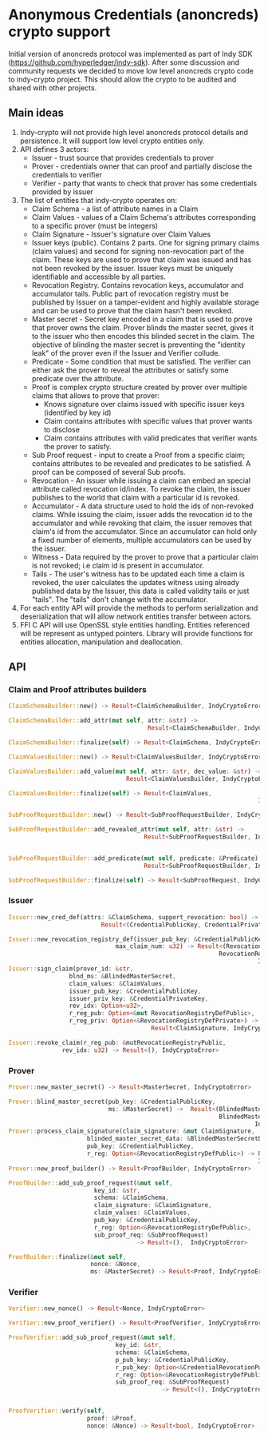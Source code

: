 # Anonymous Credentials (anoncreds) crypto support
Initial version of anoncreds protocol was implemented as part of Indy SDK (https://github.com/hyperledger/indy-sdk). After some discussion and community requests we decided to move low level anoncreds crypto code to indy-crypto project. This should allow the crypto to be audited and shared with other projects.

## Main ideas
1. Indy-crypto will not provide high level anoncreds protocol details and persistence. It will support low level crypto entities only. 
1. API defines 3 actors:
    * Issuer - trust source that provides credentials to prover
    * Prover - credentials owner that can proof and partially disclose the credentials to verifier
    * Verifier - party that wants to check that prover has some credentials provided by issuer
1. The list of entities that indy-crypto operates on:
    * Claim Schema - a list of attribute names in a Claim
    * Claim Values - values of a Claim Schema's attributes corresponding to a specific prover (must be integers)
    * Claim Signature - Issuer's signature over Claim Values
    * Issuer keys (public). Contains 2 parts. One for signing primary claims (claim values) and second for signing non-revocation part of the claim. These keys are used to prove that claim was issued and has not been revoked by the issuer. Issuer keys must be uniquely identifiable and accessible by all parties.
    * Revocation Registry. Contains revocation keys, accumulator and accumulator tails. Public part of revocation registry must be published by Issuer on a tamper-evident and highly available storage and can be used to prove that the claim hasn't been revoked.
    * Master secret - Secret key encoded in a claim that is used to prove that prover owns the claim. Prover blinds the master secret, gives it to the issuer who then encodes this blinded secret in the claim. The objective of blinding the master secret is preventing the "identity leak" of the prover even if the Issuer and Verifier collude.
    * Predicate - Some condition that must be satisfied. The verifier can either ask the prover to reveal the attributes or satisfy some predicate over the attribute.
    * Proof is complex crypto structure created by prover over multiple claims that allows to prove that prover:
      * Knows signature over claims issued with specific issuer keys (identified by key id)
      * Claim contains attributes with specific values that prover wants to disclose
      * Claim contains attributes with valid predicates that verifier wants the prover to satisfy.
    * Sub Proof request - input to create a Proof from a specific claim; contains attributes to be revealed and predicates to be satisfied. A proof can be composed of several Sub proofs.
    * Revocation - An issuer while issuing a claim can embed an special attribute called revocation id/index. To revoke the claim, the issuer publishes to the world that claim with a particular id is revoked.  
    * Accumulator - A data structure used to hold the ids of non-revoked claims. While issuing the claim, issuer adds the revocation id to the accumulator and while revoking that claim, the issuer removes that claim's id from the accumulator. Since an accumulator can hold only a fixed number of elements, multiple accumulators can be used by the issuer.
    * Witness - Data required by the prover to prove that a particular claim is not revoked; i.e claim id is present in accumulator.
    * Tails - The user's witness has to be updated each time a claim is revoked, the user calculates the updates witness using already published data by the Issuer, this data is called validity tails or just "tails". The "tails" don't change with the accumulator. 
1. For each entity API will provide the methods to perform serialization and deserialization that will allow network entities transfer between actors.
1. FFI C API will use OpenSSL style entities handling. Entities referenced will be represent as untyped pointers. Library will provide functions for entities allocation, manipulation and deallocation. 

## API 

### Claim and Proof attributes builders
```Rust
ClaimSchemaBuilder::new() -> Result<ClaimSchemaBuilder, IndyCryptoError>

ClaimSchemaBuilder::add_attr(mut self, attr: &str) ->  
                                       Result<ClaimSchemaBuilder, IndyCryptoError>

ClaimSchemaBuilder::finalize(self) -> Result<ClaimSchema, IndyCryptoError>

ClaimValuesBuilder::new() -> Result<ClaimValuesBuilder, IndyCryptoError>

ClaimValuesBuilder::add_value(mut self, attr: &str, dec_value: &str) -> 
                                 Result<ClaimValuesBuilder, IndyCryptoError>

ClaimValuesBuilder::finalize(self) -> Result<ClaimValues, 
                                                                      IndyCryptoError>

SubProofRequestBuilder::new() -> Result<SubProofRequestBuilder, IndyCryptoError>

SubProofRequestBuilder::add_revealed_attr(mut self, attr: &str) -> 
                                      Result<SubProofRequestBuilder, IndyCryptoError>


SubProofRequestBuilder::add_predicate(mut self, predicate: &Predicate) -> 
                                      Result<SubProofRequestBuilder, IndyCryptoError>

SubProofRequestBuilder::finalize(self) -> Result<SubProofRequest, IndyCryptoError>
```

### Issuer
```Rust
Issuer::new_cred_def(attrs: &ClaimSchema, support_revocation: bool) ->    
                          Result<(CredentialPublicKey, CredentialPrivateKey), IndyCryptoError>

Issuer::new_revocation_registry_def(issuer_pub_key: &CredentialPublicKey,
                              max_claim_num: u32) -> Result<(RevocationRegistryDefPublic,                                                              
                                                           RevocationRegistryDefPrivate), 
                                                                      IndyCryptoError>
Issuer::sign_claim(prover_id: &str,
                 blnd_ms: &BlindedMasterSecret,
                 claim_values: &ClaimValues,
                 issuer_pub_key: &CredentialPublicKey,
                 issuer_priv_key: &CredentialPrivateKey,
                 rev_idx: Option<u32>,
                 r_reg_pub: Option<&mut RevocationRegistryDefPublic>,
                 r_reg_priv: Option<&RevocationRegistryDefPrivate>) ->         
                                        Result<ClaimSignature, IndyCryptoError>

Issuer::revoke_claim(r_reg_pub: &mutRevocationRegistryPublic,
               rev_idx: u32) -> Result<(), IndyCryptoError>
```

### Prover
```Rust
Prover::new_master_secret() -> Result<MasterSecret, IndyCryptoError>

Prover::blind_master_secret(pub_key: &CredentialPublicKey,
                            ms: &MasterSecret) ->  Result<(BlindedMasterSecret,                                                                    
                                                           BlindedMasterSecretData), 
                                                                     IndyCryptoError>
Prover::process_claim_signature(claim_signature: &mut ClaimSignature,
                      blinded_master_secret_data: &BlindedMasterSecretData,
                      pub_key: &CredentialPublicKey,
                      r_reg: Option<&RevocationRegistryDefPublic>) -> Result<(), 
                                                                      IndyCryptoError>
Prover::new_proof_builder() -> Result<ProofBuilder, IndyCryptoError>

ProofBuilder::add_sub_proof_request(&mut self,
                        key_id: &str,
                        schema: &ClaimSchema,
                        claim_signature: &ClaimSignature,
                        claim_values: &ClaimValues,
                        pub_key: &CredentialPublicKey,
                        r_reg: Option<&RevocationRegistryDefPublic>,
                        sub_proof_req: &SubProofRequest) 
                                    -> Result<(),  IndyCryptoError>

ProofBuilder::finalize(&mut self,
                       nonce: &Nonce,
                       ms: &MasterSecret) -> Result<Proof, IndyCryptoError>
```

### Verifier
```Rust
Verifier::new_nonce() -> Result<Nonce, IndyCryptoError>

Verifier::new_proof_verifier() -> Result<ProofVerifier, IndyCryptoError>

ProofVerifier::add_sub_proof_request(&mut self,
                              key_id: &str,
                              schema: &ClaimSchema,
                              p_pub_key: &CredentialPublicKey,
                              r_pub_key: Option<&CredentialRevocationPublicKey>,
                              r_reg: Option<&RevocationRegistryDefPublic>,
                              sub_proof_req: &SubProofRequest) 
                                           -> Result<(), IndyCryptoError>


ProofVerifier::verify(self,
                      proof: &Proof,
                      nonce: &Nonce) -> Result<bool, IndyCryptoError>
```